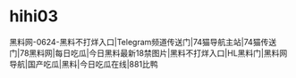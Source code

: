 # hihi03
黑料网-0624-黑料不打烊入口|Telegram频道传送门|74猫导航主站|74猫传送门|78黑料网|每日吃瓜|今日黑料最新18禁图片|黑料不打烊入口|HL黑料门|黑料网导航|国产吃瓜|黑料|今日吃瓜在线|881比鸭
